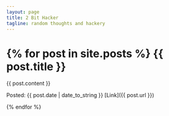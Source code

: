 ```yaml
---
layout: page
title: 2 Bit Hacker
tagline: random thoughts and hackery
---
```

{% for post in site.posts %}
{{ post.title }}
======

{{ post.content }}

Posted: {{ post.date | date_to_string }} [Link]({{ post.url }})

{% endfor %}

